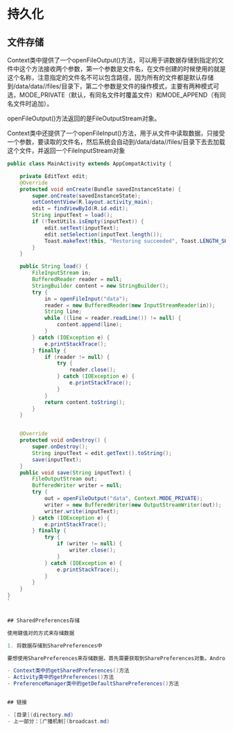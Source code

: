 # 持久化

## 文件存储

Context类中提供了一个openFileOutput()方法，可以用于讲数据存储到指定的文件中这个方法接收两个参数，第一个参数是文件名，在文件创建的时候使用的就是这个名称，注意指定的文件名不可以包含路径，因为所有的文件都是默认存储到/data/data/<packagename>/files/目录下，第二个参数是文件的操作模式，主要有两种模式可选，MODE_PRIVATE（默认，有同名文件时覆盖文件）和MODE_APPEND（有同名文件时追加）。

openFileOutput()方法返回的是FileOutputStream对象。

Context类中还提供了一个openFileInput()方法，用于从文件中读取数据，只接受一个参数，要读取的文件名，然后系统会自动到/data/data/<packagename>/files/目录下去去加载这个文件，并返回一个FileInputStream对象


```java
public class MainActivity extends AppCompatActivity {

    private EditText edit;
    @Override
    protected void onCreate(Bundle savedInstanceState) {
        super.onCreate(savedInstanceState);
        setContentView(R.layout.activity_main);
        edit = findViewById(R.id.edit);
        String inputText = load();
        if (!TextUtils.isEmpty(inputText)) {
            edit.setText(inputText);
            edit.setSelection(inputText.length());
            Toast.makeText(this, "Restoring succeeded", Toast.LENGTH_SHORT).show();
        }
    }

    public String load() {
        FileInputStream in;
        BufferedReader reader = null;
        StringBuilder content = new StringBuilder();
        try {
            in = openFileInput("data");
            reader = new BufferedReader(new InputStreamReader(in));
            String line;
            while ((line = reader.readLine()) != null) {
                content.append(line);
            }
        } catch (IOException e) {
            e.printStackTrace();
        } finally {
            if (reader != null) {
                try {
                    reader.close();
                } catch (IOException e) {
                    e.printStackTrace();
                }
            }
            return content.toString();
        }
    }


    @Override
    protected void onDestroy() {
        super.onDestroy();
        String inputText = edit.getText().toString();
        save(inputText);
    }
    public void save(String inputText) {
        FileOutputStream out;
        BufferedWriter writer = null;
        try {
            out = openFileOutput("data", Context.MODE_PRIVATE);
            writer = new BufferedWriter(new OutputStreamWriter(out));
            writer.write(inputText);
        } catch (IOException e) {
            e.printStackTrace();
        } finally {
            try {
                if (writer != null) {
                    writer.close();
                }
            } catch (IOException e) {
                e.printStackTrace();
            }
        }
    }
}
`


## SharedPreferences存储

使用键值对的方式来存储数据

1. 将数据存储到SharePreferences中

要想使用SharePreferences来存储数据，首先需要获取到SharePreferences对象。Android中主要提供了3重方法：

- Context类中的getSharedPreferences()方法
- Activity类中的getPreferences()方法
- PreferenceManager类中的getDefaultSharePreferences()方法


## 链接

- [目录](directory.md)
- 上一部分：[广播机制](broadcast.md)
